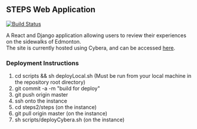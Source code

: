 ## STEPS Web Application

[![Build Status](https://travis-ci.com/cmput401-fall2018/steps.svg?token=xJjZvyBEoyHCbmwNokpv&branch=master)](https://travis-ci.com/cmput401-fall2018/steps)

A React and Django application allowing users to review their experiences on the sidewalks of Edmonton.  
The site is currently hosted using Cybera, and can be accessed [here](https://199.116.235.159:8443/).

### Deployment Instructions
1. cd scripts && sh deployLocal.sh (Must be run from your local machine in the repository root directory)
2. git commit -a -m "build for deploy"
3. git push origin master
4. ssh onto the instance
5. cd steps2/steps (on the instance)
6. git pull origin master (on the instance)
7. sh scripts/deployCybera.sh (on the instance)
